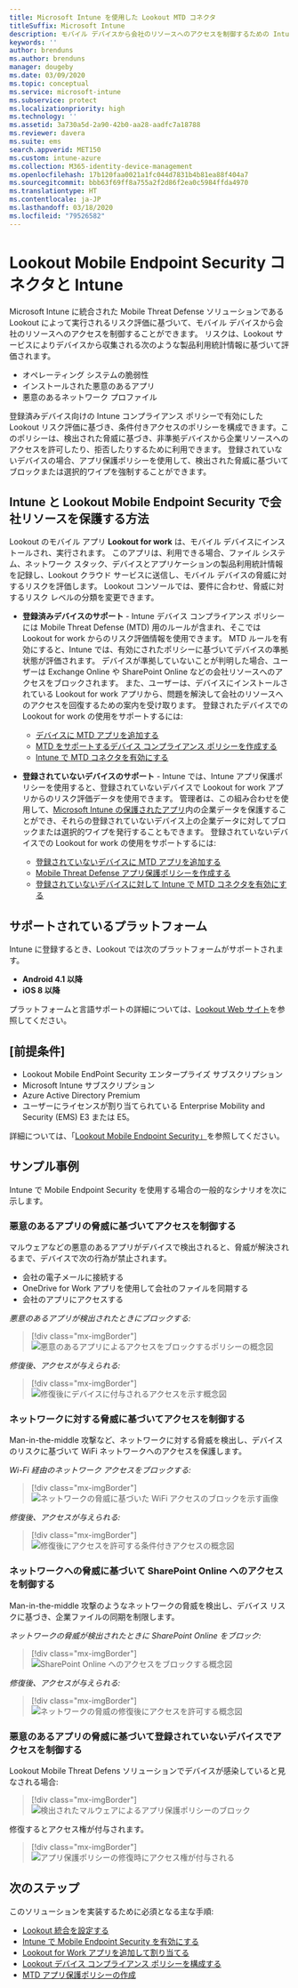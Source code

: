 ```yaml
---
title: Microsoft Intune を使用した Lookout MTD コネクタ
titleSuffix: Microsoft Intune
description: モバイル デバイスから会社のリソースへのアクセスを制御するための Intune と Lookout Mobile Threat Defense (MTD) の統合について説明します。
keywords: ''
author: brenduns
ms.author: brenduns
manager: dougeby
ms.date: 03/09/2020
ms.topic: conceptual
ms.service: microsoft-intune
ms.subservice: protect
ms.localizationpriority: high
ms.technology: ''
ms.assetid: 3a730a5d-2a90-42b0-aa28-aadfc7a18788
ms.reviewer: davera
ms.suite: ems
search.appverid: MET150
ms.custom: intune-azure
ms.collection: M365-identity-device-management
ms.openlocfilehash: 17b120faa0021a1fc044d7831b4b81ea88f404a7
ms.sourcegitcommit: bbb63f69ff8a755a2f2d86f2ea0c5984ffda4970
ms.translationtype: HT
ms.contentlocale: ja-JP
ms.lasthandoff: 03/18/2020
ms.locfileid: "79526582"
---
```

# <a name="lookout-mobile-endpoint-security-connector-with-intune"></a>Lookout Mobile Endpoint Security コネクタと Intune

Microsoft Intune に統合された Mobile Threat Defense ソリューションである Lookout によって実行されるリスク評価に基づいて、モバイル デバイスから会社のリソースへのアクセスを制御することができます。 リスクは、Lookout サービスによりデバイスから収集される次のような製品利用統計情報に基づいて評価されます。
- オペレーティング システムの脆弱性
- インストールされた悪意のあるアプリ
- 悪意のあるネットワーク プロファイル

登録済みデバイス向けの Intune コンプライアンス ポリシーで有効にした Lookout リスク評価に基づき、条件付きアクセスのポリシーを構成できます。このポリシーは、検出された脅威に基づき、非準拠デバイスから企業リソースへのアクセスを許可したり、拒否したりするために利用できます。 登録されていないデバイスの場合、アプリ保護ポリシーを使用して、検出された脅威に基づいてブロックまたは選択的ワイプを強制することができます。

## <a name="how-do-intune-and-lookout-mobile-endpoint-security-help-protect-company-resources"></a>Intune と Lookout Mobile Endpoint Security で会社リソースを保護する方法

Lookout のモバイル アプリ **Lookout for work** は、モバイル デバイスにインストールされ、実行されます。 このアプリは、利用できる場合、ファイル システム、ネットワーク スタック、デバイスとアプリケーションの製品利用統計情報を記録し、Lookout クラウド サービスに送信し、モバイル デバイスの脅威に対するリスクを評価します。 Lookout コンソールでは、要件に合わせ、脅威に対するリスク レベルの分類を変更できます。

- **登録済みデバイスのサポート** - Intune デバイス コンプライアンス ポリシーには Mobile Threat Defense (MTD) 用のルールが含まれ、そこでは Lookout for work からのリスク評価情報を使用できます。 MTD ルールを有効にすると、Intune では、有効にされたポリシーに基づいてデバイスの準拠状態が評価されます。 デバイスが準拠していないことが判明した場合、ユーザーは Exchange Online や SharePoint Online などの会社リソースへのアクセスをブロックされます。 また、ユーザーは、デバイスにインストールされている Lookout for work アプリから、問題を解決して会社のリソースへのアクセスを回復するための案内を受け取ります。 登録されたデバイスでの Lookout for work の使用をサポートするには:
  - [デバイスに MTD アプリを追加する](../protect/mtd-apps-ios-app-configuration-policy-add-assign.md)
  - [MTD をサポートするデバイス コンプライアンス ポリシーを作成する](../protect/mtd-device-compliance-policy-create.md)
  - [Intune で MTD コネクタを有効にする](../protect/mtd-connector-enable.md)

- **登録されていないデバイスのサポート** - Intune では、Intune アプリ保護ポリシーを使用すると、登録されていないデバイスで Lookout for work アプリからのリスク評価データを使用できます。 管理者は、この組み合わせを使用して、[Microsoft Intune の保護されたアプリ](../apps/apps-supported-intune-apps.md)内の企業データを保護することができ、それらの登録されていないデバイス上の企業データに対してブロックまたは選択的ワイプを発行することもできます。 登録されていないデバイスでの Lookout for work の使用をサポートするには:
  - [登録されていないデバイスに MTD アプリを追加する](../protect/mtd-add-apps-unenrolled-devices.md)
  - [Mobile Threat Defense アプリ保護ポリシーを作成する](../protect/mtd-app-protection-policy.md)
  - [登録されていないデバイスに対して Intune で MTD コネクタを有効にする](../protect/mtd-enable-unenrolled-devices.md)

## <a name="supported-platforms"></a>サポートされているプラットフォーム

Intune に登録するとき、Lookout では次のプラットフォームがサポートされます。

- **Android 4.1 以降**  
- **iOS 8 以降**  

プラットフォームと言語サポートの詳細については、[Lookout Web サイト](https://personal.support.lookout.com/hc/articles/114094140253)を参照してください。  

## <a name="prerequisites"></a>[前提条件]

- Lookout Mobile EndPoint Security エンタープライズ サブスクリプション  
- Microsoft Intune サブスクリプション
- Azure Active Directory Premium
- ユーザーにライセンスが割り当てられている Enterprise Mobility and Security (EMS) E3 または E5。  

詳細については、「[Lookout Mobile Endpoint Security」](https://www.lookout.com/products/mobile-endpoint-security)を参照してください。

## <a name="sample-scenarios"></a>サンプル事例

Intune で Mobile Endpoint Security を使用する場合の一般的なシナリオを次に示します。

### <a name="control-access-based-on-threats-from-malicious-apps"></a>悪意のあるアプリの脅威に基づいてアクセスを制御する

マルウェアなどの悪意のあるアプリがデバイスで検出されると、脅威が解決されるまで、デバイスで次の行為が禁止されます。

- 会社の電子メールに接続する
- OneDrive for Work アプリを使用して会社のファイルを同期する
- 会社のアプリにアクセスする

*悪意のあるアプリが検出されたときにブロックする:*

> [!div class="mx-imgBorder"]
> ![悪意のあるアプリによるアクセスをブロックするポリシーの概念図](./media/lookout-mobile-threat-defense-connector/malicious-apps-blocked.png)

*修復後、アクセスが与えられる:*

> [!div class="mx-imgBorder"]
> ![修復後にデバイスに付与されるアクセスを示す概念図](./media/lookout-mobile-threat-defense-connector/malicious-apps-unblocked.png)

### <a name="control-access-based-on-threat-to-network"></a>ネットワークに対する脅威に基づいてアクセスを制御する

Man-in-the-middle 攻撃など、ネットワークに対する脅威を検出し、デバイスのリスクに基づいて WiFi ネットワークへのアクセスを保護します。

*Wi-Fi 経由のネットワーク アクセスをブロックする:*

> [!div class="mx-imgBorder"]
> ![ネットワークの脅威に基づいた WiFi アクセスのブロックを示す画像](./media/lookout-mobile-threat-defense-connector/network-wifi-blocked.png)

*修復後、アクセスが与えられる:*

> [!div class="mx-imgBorder"]
> ![修復後にアクセスを許可する条件付きアクセスの概念図](./media/lookout-mobile-threat-defense-connector/network-wifi-unblocked.png)

### <a name="control-access-to-sharepoint-online-based-on-threat-to-network"></a>ネットワークへの脅威に基づいて SharePoint Online へのアクセスを制御する

Man-in-the-middle 攻撃のようなネットワークの脅威を検出し、デバイス リスクに基づき、企業ファイルの同期を制限します。

*ネットワークの脅威が検出されたときに SharePoint Online をブロック:*

> [!div class="mx-imgBorder"]
> ![SharePoint Online へのアクセスをブロックする概念図](./media/lookout-mobile-threat-defense-connector/network-spo-blocked.png)

*修復後、アクセスが与えられる:*

> [!div class="mx-imgBorder"]
> ![ネットワークの脅威の修復後にアクセスを許可する概念図](./media/lookout-mobile-threat-defense-connector/network-spo-unblocked.png)

### <a name="control-access-on-unenrolled-devices-based-on-threats-from-malicious-apps"></a>悪意のあるアプリの脅威に基づいて登録されていないデバイスでアクセスを制御する

Lookout Mobile Threat Defens ソリューションでデバイスが感染していると見なされる場合:
> [!div class="mx-imgBorder"]
> ![検出されたマルウェアによるアプリ保護ポリシーのブロック](./media/lookout-mobile-threat-defense-connector/lookout-app-policy-block.png)

修復するとアクセス権が付与されます。

> [!div class="mx-imgBorder"]
> ![アプリ保護ポリシーの修復時にアクセス権が付与される](./media/lookout-mobile-threat-defense-connector/lookout-app-policy-remediated.png)

## <a name="next-steps"></a>次のステップ

このソリューションを実装するために必須となる主な手順:

- [Lookout 統合を設定する](lookout-mtd-connector-integration.md)
- [Intune で Mobile Endpoint Security を有効にする](mtd-connector-enable.md)
- [Lookout for Work アプリを追加して割り当てる](mtd-apps-ios-app-configuration-policy-add-assign.md)
- [Lookout デバイス コンプライアンス ポリシーを構成する](mtd-device-compliance-policy-create.md)
- [MTD アプリ保護ポリシーの作成](mtd-app-protection-policy.md)
